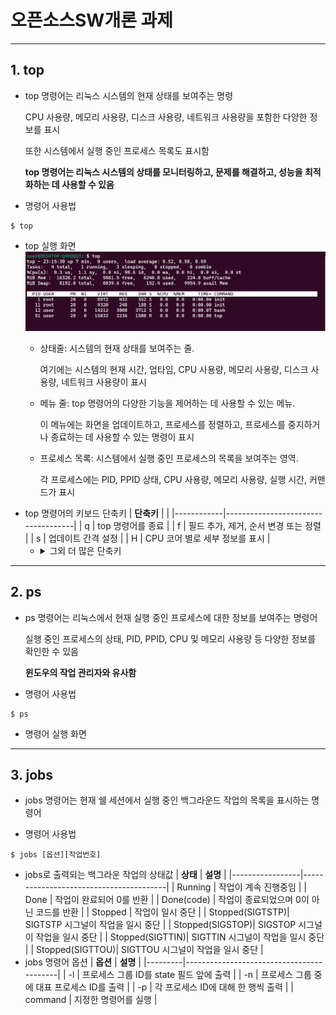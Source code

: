 # 오픈소스SW개론 과제
***
## 1. top
* top 명령어는 리눅스 시스템의 현재 상태를 보여주는 명령  

  CPU 사용량, 메모리 사용량, 디스크 사용량, 네트워크 사용량을 포함한 다양한 정보를 표시 

  또한 시스템에서 실행 중인 프로세스 목록도 표시함
  
  __top 명령어는 리눅스 시스템의 상태를 모니터링하고, 문제를 해결하고, 성능을 최적화하는 데 사용할 수 있음__
* 명령어 사용법
```
$ top
```
* top 실행 화면
![image](https://github.com/EHmin2/Opensource_SW/blob/master/%EC%98%A4%ED%94%88%EC%86%8C%EC%8A%A4SW%20%EC%8B%A4%EC%8A%B5.png)
  + 상태줄: 시스템의 현재 상태를 보여주는 줄. 

    여기에는 시스템의 현재 시간, 업타임, CPU 사용량, 메모리 사용량, 디스크 사용량, 네트워크 사용량이 표시
  + 메뉴 줄: top 명령어의 다양한 기능을 제어하는 데 사용할 수 있는 메뉴. 
 
    이 메뉴에는 화면을 업데이트하고, 프로세스를 정렬하고, 프로세스를 중지하거나 종료하는 데 사용할 수 있는 명령이 표시
  + 프로세스 목록: 시스템에서 실행 중인 프로세스의 목록을 보여주는 영역. 

    각 프로세스에는 PID, PPID 상태, CPU 사용량, 메모리 사용량, 실행 시간, 커맨드가 표시
* top 명령어의 키보드 단축키
  | __단축키__ |                                    |
  |------------|------------------------------------|
  |     q      | top 명령어를 종료                   |
  |     f      | 필드 추가, 제거, 순서 변경 또는 정렬 |
  |     s      | 업데이트 간격 설정                  |
  |     H      | CPU 코어 별로 세부 정보를 표시       |
    * <details>
      <summary>그외 더 많은 단축키</summary>
    
***  
## 2. ps
* ps 명령어는 리눅스에서 현재 실행 중인 프로세스에 대한 정보를 보여주는 명령어

  실행 중인 프로세스의 상태, PID, PPID, CPU 및 메모리 사용량 등 다양한 정보를 확인한 수 있음

  __윈도우의 작업 관리자와 유사함__
* 명령어 사용법
```
$ ps
```
* 명령어 실행 화면
  

  
  
***
## 3. jobs
* jobs 명령어는 현재 쉘 세션에서 실행 중인 백그라운드 작업의 목록을 표시하는 명령어
  
* 명령어 사용법
```
$ jobs [옵션][작업번호]
```
* jobs로 출력되는 백그라운 작업의 상태값
  | __상태__         |              __설명__                  |
  |-----------------|----------------------------------------|
  | Running         | 작업이 계속 진행중임                     |
  | Done            | 작업이 완료되어 0를 반환                 | 
  | Done(code)      | 작업이 종료되었으며 0이 아닌 코드를 반환  |
  | Stopped         | 작업이 일시 중단                        |
  | Stopped(SIGTSTP)| SIGTSTP 시그널이 작업을 일시 중단        |
  | Stopped(SIGSTOP)| SIGSTOP 시그널이 작업을 일시 중단        | 
  | Stopped(SIGTTIN)| SIGTTIN 시그널이 작업을 일시 중단        |
  | Stopped(SIGTTOU)| SIGTTOU 시그널이 작업을 일시 중단        |
* jobs 명령어 옵션
  | __옵션__ |  __설명__                                |
  |---------|------------------------------------------|
  | -l      | 프로세스 그룹 ID를 state 필드 앞에 출력    |
  | -n      | 프로세스 그룹 중에 대표 프로세스 ID를 출력  |
  |  -p     | 각 프로세스 ID에 대해 한 행씩 출력         |
  | command | 지정한 명령어를 실행                      |

  
  
